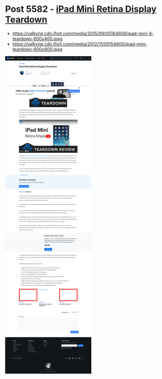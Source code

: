 # Post 5582 - [iPad Mini Retina Display Teardown](https://www.ifixit.com/News/5582/ipad-mini-retina-display-teardown)

- https://valkyrie.cdn.ifixit.com/media/2015/09/05164608/ipad-mini-4-teardown-600x400.jpeg
- https://valkyrie.cdn.ifixit.com/media/2012/11/05154600/ipad-mini-teardown-600x400.jpeg

![screencap](screenshots/70c645d2-8761-4e2d-9931-c0fe8c92d071.png)

